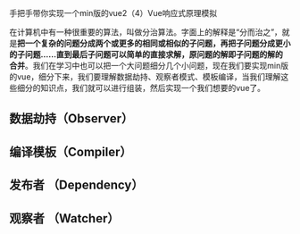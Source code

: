 手把手带你实现一个min版的vue2（4）Vue响应式原理模拟

在计算机中有一种很重要的算法，叫做分治算法。字面上的解释是“分而治之”，就是**把一个复杂的问题分成两个或更多的相同或相似的子问题，再把子问题分成更小的子问题……直到最后子问题可以简单的直接求解，原问题的解即子问题的解的合并**。我们在学习中也可以把一个大问题细分几个小问题，现在我们要实现min版的vue，细分下来，我们要理解数据劫持、观察者模式、模板编译，当我们理解这些细分的知识点，我们就可以进行组装，然后实现一个我们想要的vue了。

## 数据劫持（Observer）

## 编译模板（Compiler）

## 发布者 （Dependency）

## 观察者 （Watcher）





